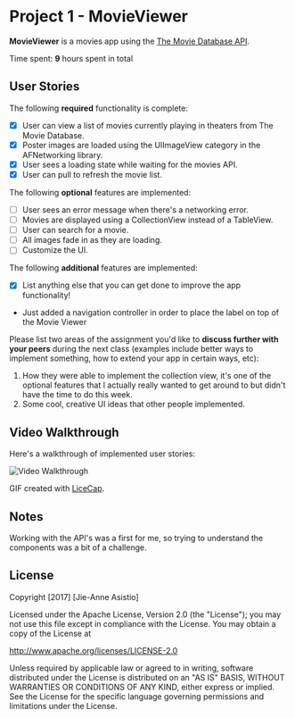 # Project 1 - MovieViewer

**MovieViewer** is a movies app using the [The Movie Database API](http://docs.themoviedb.apiary.io/#).

Time spent: **9** hours spent in total

## User Stories

The following **required** functionality is complete:

- [x] User can view a list of movies currently playing in theaters from The Movie Database.
- [x] Poster images are loaded using the UIImageView category in the AFNetworking library.
- [x] User sees a loading state while waiting for the movies API.
- [x] User can pull to refresh the movie list.

The following **optional** features are implemented:

- [ ] User sees an error message when there's a networking error.
- [ ] Movies are displayed using a CollectionView instead of a TableView.
- [ ] User can search for a movie.
- [ ] All images fade in as they are loading.
- [ ] Customize the UI.

The following **additional** features are implemented:

- [x] List anything else that you can get done to improve the app functionality!

* Just added a navigation controller in order to place the label on top of the
Movie Viewer

Please list two areas of the assignment you'd like to **discuss further with your peers** during the next class (examples include better ways to implement something, how to extend your app in certain ways, etc):

1. How they were able to implement the collection view, it's one of the optional
   features that I actually really wanted to get around to but didn't have the
   time to do this week.
2. Some cool, creative UI ideas that other people implemented.

## Video Walkthrough 

Here's a walkthrough of implemented user stories:

<img src='https://gifyu.com/images/movieviewer.gif' title='Video Walkthrough' width='' alt='Video Walkthrough' />

GIF created with [LiceCap](http://www.cockos.com/licecap/).

## Notes

Working with the API's was a first for me, so trying to understand the
components was a bit of a challenge.

## License

Copyright [2017] [Jie-Anne Asistio]

Licensed under the Apache License, Version 2.0 (the "License");
you may not use this file except in compliance with the License.
You may obtain a copy of the License at

http://www.apache.org/licenses/LICENSE-2.0

Unless required by applicable law or agreed to in writing, software
distributed under the License is distributed on an "AS IS" BASIS,
WITHOUT WARRANTIES OR CONDITIONS OF ANY KIND, either express or implied.
See the License for the specific language governing permissions and
limitations under the License.
